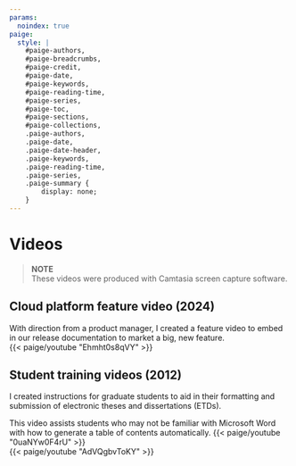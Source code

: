 ```yaml
---
params:
  noindex: true
paige: 
  style: |
    #paige-authors,
    #paige-breadcrumbs,
    #paige-credit,
    #paige-date,
    #paige-keywords,
    #paige-reading-time,
    #paige-series,
    #paige-toc,
    #paige-sections,
    #paige-collections,
    .paige-authors,
    .paige-date,
    .paige-date-header,
    .paige-keywords,
    .paige-reading-time,
    .paige-series,
    .paige-summary {
        display: none;
    }
---
```

# Videos
> **NOTE**  
> These videos were produced with Camtasia screen capture software.

## Cloud platform feature video (2024)
With direction from a product manager, I created a feature video to embed in our release documentation to market a big, new feature.  
{{< paige/youtube "Ehmht0s8qVY" >}}

## Student training videos (2012)
I created instructions for graduate students to aid in their formatting and submission of electronic theses and dissertations (ETDs).

This video assists students who may not be familiar with Microsoft Word with how to generate a table of contents automatically.
{{< paige/youtube "0uaNYw0F4rU" >}}
<br>
{{< paige/youtube "AdVQgbvToKY" >}}
